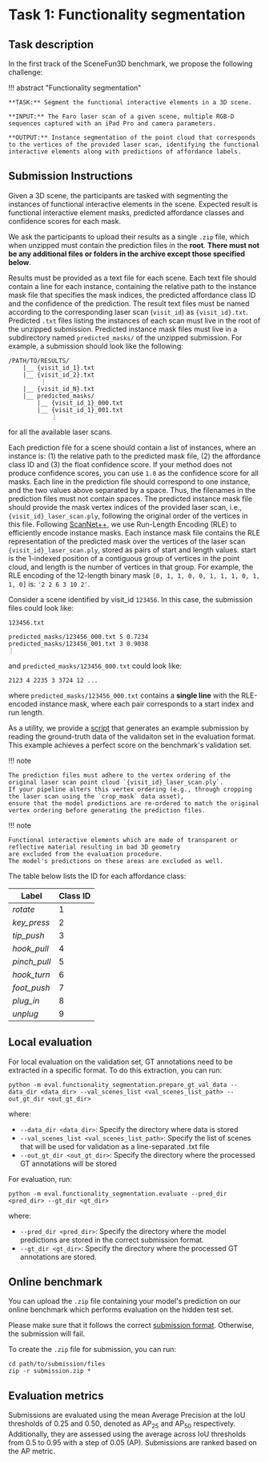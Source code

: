 # Task 1: Functionality segmentation

## Task description

In the first track of the SceneFun3D benchmark, we propose the following challenge:

!!! abstract "Functionality segmentation"

    **TASK:** Segment the functional interactive elements in a 3D scene.

    **INPUT:** The Faro laser scan of a given scene, multiple RGB-D sequences captured with an iPad Pro and camera parameters.

    **OUTPUT:** Instance segmentation of the point cloud that corresponds to the vertices of the provided laser scan, identifying the functional interactive elements along with predictions of affordance labels.

## Submission Instructions

Given a 3D scene, the participants are tasked with segmenting the instances of functional interactive elements in the scene. Expected result is functional interactive element masks, predicted affordance classes and confidence scores for each mask. 

We ask the participants to upload their results as a single `.zip` file, which when unzipped must contain the prediction files in the **root**. **There must not be any additional files or folders in the archive except those specified below**.

Results must be provided as a text file for each scene. Each text file should contain a line for each instance, containing the relative path to the instance mask file that specifies the mask indices, the predicted affordance class ID and the confidence of the prediction. The result text files must be named according to the corresponding laser scan (`visit_id`) as `{visit_id}.txt`. Predicted `.txt` files listing the instances of each scan must live in the root of the unzipped submission. Predicted instance mask files must live in a subdirectory named `predicted_masks/` of the unzipped submission. For example, a submission should look like the following:

```
/PATH/TO/RESULTS/
    |__ {visit_id_1}.txt
    |__ {visit_id_2}.txt 
         ⋮
    |__ {visit_id_N}.txt
    |__ predicted_masks/
        |__ {visit_id_1}_000.txt
        |__ {visit_id_1}_001.txt
            ⋮
```

for all the available laser scans.

Each prediction file for a scene should contain a list of instances, where an instance is: (1) the relative path to the predicted mask file, (2) the affordance class ID and (3) the float confidence score. If your method does not produce confidence scores, you can use `1.0` as the confidence score for all masks. Each line in the prediction file should correspond to one instance, and the two values above separated by a space. Thus, the filenames in the prediction files must not contain spaces.
The predicted instance mask file should provide the mask vertex indices of the provided laser scan, i.e., `{visit_id}_laser_scan.ply`, following the original order of the vertices in this file. Following [ScanNet++](https://kaldir.vc.in.tum.de/scannetpp/benchmark/docs), we use Run-Length Encoding (RLE) to efficiently encode instance masks. Each instance mask file contains the RLE representation of the predicted mask over the vertices of the laser scan `{visit_id}_laser_scan.ply`, stored as pairs of start and length values. start is the 1-indexed position of a contiguous group of vertices in the point cloud, and length is the number of vertices in that group. For example, the RLE encoding of the 12-length binary mask `[0, 1, 1, 0, 0, 1, 1, 1, 0, 1, 1, 0]` is: `'2 2 6 3 10 2'`.

Consider a scene identified by visit_id `123456`. In this case, the submission files could look like:

`123456.txt`
```
predicted_masks/123456_000.txt 5 0.7234
predicted_masks/123456_001.txt 3 0.9038
⋮
```

and `predicted_masks/123456_000.txt` could look like:
```
2123 4 2235 3 3724 12 ...
```

where `predicted_masks/123456_000.txt` contains a **single line** with the RLE-encoded instance mask, where each pair corresponds to a start index and run length.

As a utility, we provide a [script](https://github.com/SceneFun3D/scenefun3d/blob/main/eval/functionality_segmentation/create_example_submission.py) that generates an example submission by reading the ground-truth data of the validaiton set in the evaluation format. This example achieves a perfect score on the benchmark's validation set.

!!! note

    The prediction files must adhere to the vertex ordering of the original laser scan point cloud `{visit_id}_laser_scan.ply`. 
    If your pipeline alters this vertex ordering (e.g., through cropping the laser scan using the `crop_mask` data asset), 
    ensure that the model predictions are re-ordered to match the original vertex ordering before generating the prediction files.

!!! note

    Functional interactive elements which are made of transparent or reflective material resulting in bad 3D geometry 
    are excluded from the evaluation procedure.
    The model's predictions on these areas are excluded as well.

The table below lists the ID for each affordance class:

<center>

| Label | Class ID |
|--------------|----|
| *rotate*     | 1  |
| *key_press*  | 2  |
| *tip_push*   | 3  |
| *hook_pull*  | 4  |
| *pinch_pull* | 5  |
| *hook_turn*  | 6  |
| *foot_push*  | 7  |
| *plug_in*    | 8  |
| *unplug*     | 9  |

</center>



## Local evaluation

For local evaluation on the validation set, GT annotations need to be extracted in a specific format. To do this extraction, you can run:

```
python -m eval.functionality_segmentation.prepare_gt_val_data --data_dir <data_dir> --val_scenes_list <val_scenes_list_path> --out_gt_dir <out_gt_dir>
```

where:

* `--data_dir <data_dir>`: Specify the directory where data is stored
* `--val_scenes_list <val_scenes_list_path>`: Specify the list of scenes that will be used for validation as a line-separated .txt file
* `--out_gt_dir <out_gt_dir>`: Specify the directory where the processed GT annotations will be stored 

For evaluation, run:

```
python -m eval.functionality_segmentation.evaluate --pred_dir <pred_dir> --gt_dir <gt_dir>
```
where:

* `--pred_dir <pred_dir>`: Specify the directory where the model predictions are stored in the correct submission format.
* `--gt_dir <gt_dir>`: Specify the directory where the processed GT annotations are stored. 

## Online benchmark

You can upload the `.zip` file containing your model's prediction on our online benchmark which performs evaluation on the hidden test set.

Please make sure that it follows the correct [submission format](#submission-instructions). Otherwise, the submission will fail.

To create the `.zip` file for submission, you can run:
```
cd path/to/submission/files
zip -r submission.zip *
```

## Evaluation metrics

Submissions are evaluated using the mean Average Precision at the IoU thresholds of 0.25 and 0.50, denoted as AP<sub>25</sub> and AP<sub>50</sub> respectively. Additionally, they are assessed using the average across IoU thresholds from 0.5 to 0.95 with a step of 0.05 (AP). Submissions are ranked based on the AP metric.